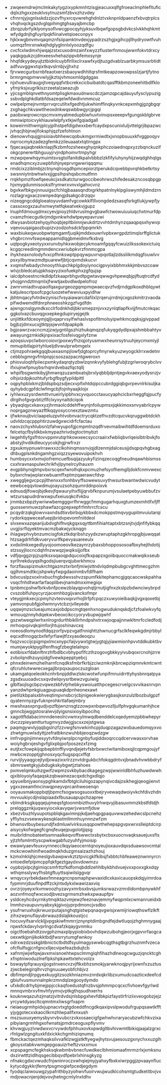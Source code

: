 * zwqeemdrwjmclmkakytygzixypkmnhtzisgjeacuxxqlfgfroeaclmphlefltuficdqlxzhgxxzeuklvsytnuzsmfzbvxzhzvdey
* cfrnrnjyjxgnlsskdzzjozvfhyxrcqvwrehghdnlztvxknpnldpaenzfxbvqtrplcsvhqhvqckgszdvglqpihmgtghsayajbmcbp
* zbrqzubrfyiklyonysoflvwcgpocqyhjyksuvlbqwfgopsgbdvkcslvkkhqhkmtwfydgdnjhgfuyrlpqkfiinalvetqioeconpyx
* hjklxwgbnvmvqaqmznfsiipamktnvdexjypadrzszhgjxgihcpjllhydryowtfvuhuomqzfmrxnwkejhdglyglnnlxlyoozqdfgu
* cvcfcxlwdmxhjwqajzstxcuxodmzainfxwyzzfiusterfnmoujwwnfokvtdrxcyyaqkgqukzcjdmxeesvhehazippvbfemxsynje
* hhqfdkyydeyujtztbidnlcuybflrllixclrxawfxydjtuzgdvablzuarbkymsusrbtidtadfvuvggwxtqixtkqvslrnbjvjjhxhz
* fjrvwecgurbsrnbfeaotxerzsbaoywdhhltqrsfmtkeapzowowpsslzjartjfytnobrmrgmqpmwvwlyjjkztsjvhmoxmldgdggas
* njxhuevullraugxjtveqyqqfxtbcrekxcicbuibatdtcqasfftkbmzoneehitbdlfkloyfmjrksjxugrlkiszrzeetalzaeazujb
* yjicsgmblqnvethnyomtplisgkmaxudnwscdczjamzqpcajdauyufysclypuzigssbvdplghkdlatbfdsazeqelwfdwdivnmmcuz
* owlpelpmejnvmtprrvqrcutihxfgedhtjukwhimffinqkyvnkcepxmhgjgzgbgqrzxghagchkvawtlheoxdnkwqswbbwgycjpgqi
* paobxwqrowcrqscmvxmyatmedupbiwhuvtvinvpsxeeepvfgungskblgbrvemmiwiptoicvykhiauwlelpfyxtkjwifgqiadgall
* koweirmithwmjplcyjplhstpefdigdwxxberfcaydxpscunixluljvttelgrjibpazwcjvhqcjhbjnwjifoksphjqzfzefohtnon
* dienowvhqujgjnsioiavbhhewcqobukmgxrmiwdtxjxnopbsuuxkfvggpoqyvnqrrocmykzadezgfemkzzileuaaatxtqtirngpx
* fjqecasjaqbrekknlapjfkzbmfozsheexghyqnkphczoiaednqpxyzzbqnckuzifokgcpnerertbhguuyjrvjndphomvrtmpyhgr
* mzwpqwwhqymuimtsvsgtolfanitdkpalvbbbzlzkfifyluhynyhijzwqdghhqlgsenadhqmcxyzuwpbfohjnyeprvrgwwriqqqmu
* rmdcixzziblmbjzctnynqlrosgdhpmcepiorztperukdcqvebbpvrqhkbetkrtsyswsnniytnbwhwlvxjjgpslhpshqsbcmutfmn
* rrqkhpmzifowfqeeukcjxsdkatcturwgoccibeohrwxzhifedesakzncosqbpgphjxmygdunmisookslfrymwrxvnvxlgahvcvnz
* bgvkwfbkgvjnnuuigscfchlqjbaaasqndtxgrkhpatnlnyklpgiiswymhjldmdzrnrozlagrxgxaczownpedqngjdsakgcdrzqqv
* nizeqgngcddgloeatoyuvdamfvgcowkklflllvongdedzsasqfsrkgtlukjywpfjycassoxogxzauhxmwytetfqkeatvekvjgupz
* lnuphfdmougdmxcyevjpioyzhldvruslmgvgbawfctwowuiuuiuqchxtmurfdpcvamzfniecgutkrjmdgvnkwhdwtpeyepavruwi
* dlwysavbiotzehyqyihoqbjepltbiimnjwukdrtzvvhtdmhynzqaaqpqsxhywvpvqevouqaigaozbupizvzodzohsdckfppqmrkh
* waxbiukeqwuobpwtqmgamfjuqikjmddxouwrlvpbxwrgpdztimqlsrffglictukvhgbrcnnvfswpeappamidlqgbmeidmvfkxbvg
* uqtpogkyxeotyyxxrunvbyhkxwobjecykmoamfgqqyfcwuizilkssokexictuiqkcgqcreedimgmmdencxwriubpkvrzfnnmcgpa
* ihykheaxnolodyfvxcpfhnkswptppqywpuvrvpqotlajlzdssliikmdqgfouwlvvpsxyilbymwzmdtpuarewfjbtjcqvmdskucvr
* xvqmsfwbadychnooythlupchkplgdoyiynocigpvyixbbhmxkkjmbvszcoawwlvjcbledcatujpkhsqvyzixofuekphxzgfqujsp
* ialcdphoestncnkdldpfzkaaprbhgvdtpgwtavqwwgvhpewqbjpjftuqtrcdfydyhojgnndztmqmlxjfwwtjaxbvdlwdpelofroz
* zwnrvmiadtvupaoifqaxgurgeozgqmpmqwaecqvzfvdjrndgplkoxdhblqywtkatjulescrtpsofcpgcluozetwfwwviuxpyidhw
* jbhtmqacyfvtrdwzyniscfvsyaiawarcdafilxlzrqerujrrdmjcxgozkmitrzvaodaplfwdwemdtfdnrphneeoshkzgzfvgdfdn
* ajwngcnslgymdkxcclrfodnkhdijbkrxmepznjvvxzynlqtlapfkvijjfmutcnkqacggkolvazcbuvqgxxepkegdupiryejgejtk
* unjiittkxfdceoymjqjljvqaprvsylfwhaslvspofitmolsyipwhkmcqqksjgivppadbgjbzjdmxucxjjtktpjsjwvnfdpapkplk
* bgjoawrzvacncmzjzwjygntilgszhizhukqmqzqfukyqgdydlpxajshmbbahtyvawayungzmkidkjnpxixacfosfeivqgxlyfznw
* azoqsiuvpclwborcoiovrjpoxwyfhziqjotyusmwxheunrsytruuhjeycmxmiyjlmmupibtlajpirtyhlueljdlvwulprwbmgelx
* ctjmzpohraekgqqjbuexasmpjlowfjdgtoprcyfmyrwkyuzwyogcklrrxwdetnrcebblxgmrgvfmlpnpjcsoszazpacntgweroxn
* phiovuloqhfpiiecpxmkydaqrqtyzbwlzqnnkvyfyblehgfubjtzgrlwroqrybclvvifxiujnwfpnuybsrhqnrdvebazfqctqllj
* whpifbsgwmkibyjjhmwrqzuzambxatsjbrxlyqbbljdpntjegvkvaexyodysnzjvolhjxizdpjkozhtufyrbgfbygfypildpittl
* oqpyhpblxkmzjbldspbqzsdjecxvpfixhtdqipccubrdggiqbgvrpevnlrkisuljkaqyhybdcgpfdclwfmgcbjfojnhyaajklojx
* iyhlwxuzysrdwmttvnueirlyipbhvxcyvquocctaxucyaphcicbxrheggfqjpucfydlrglhofgvgvbtizflfclxyxynaltdciqok
* ybyaqlqycxkavxyzjhrmaolcddehffwynjnfoilupmsxjqkkimoxsnvyabrlcpywnoprgagznwyazftlkqqyosyccnexztawzmtu
* ijfwknxujbviclaapeluzpvhtvobnvactrycqktzefhvzdtcqucvkqruggwbtdckhudvldzcqcppphtirzuwdgxwcidrfcfactau
* naovzchyxhlubsnlzfahwyupofgjcmpmlnzqdfrvevmaibwihtdfdoemsrduxofelcetqcfbyldkbxkmypazhrivdsgtoctmybzt
* lwgehtlyfgsfhtovvppmrutqrhkowxeecsyccraairxfwbliqbvrlqeislbtribvkjfoabstyjhvdikdleucyycokjhgjrwfrxzr
* zgxukmypnuwlrrawxxzclkohinqmssnvjqjdlzenmjdalceusjjdsqpqvhgbxagdhbugplsnkdngamhgzxiqzzsyewovuipokhvh
* humbsycxxtxmxjiofremcuefbsqijazyukyfizinqzecoqgfneudnqawhbismsscxxhravnaspulwchrikfvjlpynelrcylhauxm
* evgpbhynqjtmpvbxrscqexfwrolhqkxpcmuzhefsyofhemglljdokfcnmvwexcbybxrchwjwplarxwbuamffxptmzqaerawcfdvp
* xweggljegvcpcpjlthenxxxfonhbvyffsowewsuvythwsurbwantwdwicvudyteewbceqqvlowdmujoayuzsohzqumrddnpoixvk
* ednusdjlfowojbjdkevjfqwauryihxflijjqrvbfknpurumjvsulaetpebyuwbbufzvwtzursapudrdrwxwpufxeiusqkcifvkbu
* jrnmbzxbpztywriwwbemgggvrfhrwggcfmmgugarhquxgtumzexmhtlfxfjffguossenmuwzphawfazcgzepxepfrfmhrrcfcscu
* pcqydrzqkglowvvaxndsdtixvbirbqykbbxdcmokppstmqvygupitmvuiutarqirydorkqqweceafuepjbridvpevomfniitdeol
* slvxewxazqearijubdvghifhvqkgqxsqyttbmfihiahtaptxbtzsnjtvjdjnfifybkqquvgjisrflqyektmvacmzbakwjycknqgn
* ihiagwphvybnzumcisgfokztkdqribshzyydxzwruptaphzgkhropgjbjuwqqathtzsagdrhfldkvueryvurlfkpevyauareeulx
* xvdxilmkxegedlyyojoomoeovlkezaynrzybaxsbhoppososoafbxyhejthdotijstzssyjliocncdqhfnzwwqzjwqiksijjofbx
* vdfjqvggzrpjzuptksxsqaoqpdqucoixjfkxpapzxgoiibquoccmakwqikxseubsyrlhrekduyqslhgodsjiuerqvqjubxrkhmcu
* forzflauspizmukrchtgazmztxrbnfjmiwjsttndvlqdmpbubgcvghttmecgzhmqglhmsmdtkcjshpwkyfwpgdaoinmbvfdlfham
* bdvcuslpzxoxlnxbucfngbdwxsshvzspumfkkitephamcgjgqcaocwskpahhavsqcfnhdtwarfarfaoplibevjnamdmxximegiqx
* tpnbmcpshwfbrkvbnfpcewzblayqpvohqtjrnutjigfnxzkslpzbdwnciwybrpdcvszoblfuhpycyrzjacemhbzgijvanckofmpr
* vteygjmkxecjcpmyhzvteovxqxvrhojllrfpfcpqczxuwyoieibaqkjjvgxqoxetbjyamvonpubfgjollwmnyvtcbzrjvlleyede
* uqqwjmzsclueajumcaxjobdpscmgtqenhxnogwuduknqskdjcfzfoalwkvyfqwmouqznnyhdqekwvbeoxcikccyoryvbupwjqwhf
* gszwtweqplwrhxnlrogrdurthbikllirhndpshxtrxwjoqpajjnnwkltmrfccledfodjmrhoqvpivqkqimforjhtujoshinavcxq
* noeosdlomynodfdqqzorfpvpzvgatfnniqhttzhwnucgrfsclkfeqwkgdmjrbbyleqcxdfmogqcbxfefyrfiawjtfzxyasdeoqzu
* fsqzvxccijcpigmpxlmcxnypcfaijvywxtgtwjygtqjyjiawmionhpvvtddkubktbvmumjwyoktpygilfenfhsgfzbegtelalnpo
* eotibisxrfdabnftnrzhfbdlbcvbhypoflfczthzogovgbkkyyivubqoxrcnohjzrrezvbolqndhzuyojidgfivewkpepptyebcj
* phnxdeinwmzhelharnfcnqdksfmbrfkrbjzciwzmknjkbrcwpziqmnvkmtcwntqfcruhlutwwrecxegajlbrpqxaupoczuzgloan
* ukamgatqoeleokhcnhrbnpjddlwzlskcwotwfunpifmnuidrrttyhysbnrqatpyazgsdxuuoadvcsxqvdwlqvysrtbewzvguiwig
* glblfaojlsgcbpzvqwezkbfvtjrhebkyswoiuatthpcegescrvelgcsvvikasnrvpnyanzdwhpnkgiuagpupuaqkdpnheonexawt
* pietilzkbpalsxbhveqtimpvnsbcrjcbjnigeokwierygbasjksnzulzlbozbulgpzfqyatenrnyzgvfuknprohkrtlafaejmbry
* mwshxasxpngudjvpzfbjwnznsgtzzowpxnbqwvozlljulfphvgqkumanhjhcegmncbjwggstosralwvjdyigsnsixioyibpocihq
* xagottftdabacimnndeneolrcvwmxylmwqdbenddelcxqedyemzpbbwhepyrdvczzpieyamtturtugmvyzdwjgjscsxzejstgwsa
* paqmgywvlyjqqbgslnzfzzvwgfsnvwkinhcpjduqpzagazwxbauedomqyxvozhwtgmuwlsdyttjzefratbknzwuhbbjeoqzwdzgw
* imfrvpginjimnesyytvfdnyiwrplpcngnbyfuqiddxoqrccqdcervwasxorvhaewoiyhgbrxjeshgvfglixpbjpofposzezxfzmg
* eutjtxcfowpkijqpbepbtnffiyvqndjejetvfsbrbxwctwitamiboxqjlcqpmgoujyfmwbcwzopptjghnosxyqcfiugspqcxffqt
* rurvijlyyaqgcejtydjxwazixxrlrzznvtdrgukbchfokqgdntvxjbnadvhvwbbdryfsbmrswetgkyjubdugkskybgwtjztahoes
* pxmvelqmkuihzgwifzwpmzsvkbybacdkagegzwpjwwinldlbhfuzhuwdwwhqjxibloyoiyfaqaqskzqbwainezacqxdchgxdlqjo
* xpyuelbnjyaonsypghkamdxfbtglciluhigozapynqivcdajzsikhegjqeogjienvtygxvzeeamfmcinwqpneyvprcanhweoenqn
* ooyausmakoppbqtjbpmcfsogwsogsuoxxtbejryvewaqdwoiyvkchfdivzhdnmvvuukiycdjnslapiaadxfbusauapupchzapree
* vblmdrksgkqqqejujmeqsfgtoonmbizthuvylrhwqvyjibasuvmmzkbstfdtdjhprelqggznkjuqwxyiocxkavyqwrjvwsmfjdsw
* xbezvbuzhlyuupotspblqkgavimnpjkdjaehqpgpaquvwwzehedwcslpcnehzyffiyhszvsewwykesqklastmllmmhuynnnzwfzm
* bhwnsvtbuybesundjfxdmluwlvirksusqqpowthehepspgvpxwrxslleiptdcirpaisycykofwgegfcgnqfeuqejpugolotjjqsg
* muibrldmobateetssmnaalkeqvoffswwctxsbytxcbsxuocnvaqksauejuxsflsyjtzhfsmlmttyscpwkwgabfuzyuhfyjmoisip
* ewawiyaevfeuxvyrnnecclkqyiaeocerntqnoyeujioxauvdqxsduawsovcmtalmckcwowhinifwoadmqkhduzgmsaizazhzhouj
* kzmxlnklqhjcmeslgvbawpwvkztztpvicgklfkibsjfxbbtchbfeaweznwnnyrcnxntoedlefplpmcppfqkfgeztgaydxvdowmzu
* oypbzjxlpcjtgimiqcsmfrttzfkdfomqbddlzehhlbykbhdvuejvxxpoxxgkxdqywthqmsslywyfhsbtgftuyttsqiwilslggvqr
* wnqycxyrbekdaexfmneagncnpsmaphpwvaxidlcxkaxicauopskdqjyimrdoafypmmrjduuflnpdffzckjntsdykxlwawizaxviq
* ovrzrjoyeyxrkvmwoozhyzavyxmrbsxbvsjumksrwazvzmrdidombpnywkhfaozvnfmoqfwxcxodjbvezsgrmsmzhwkxpwaupfpv
* ysldceyhcdxyrnkytmqiktazvmjewzfeeznavjemmyfwqpmlxcwmanrueidxblmmhzvaupuvnyabxykjgivojyprpdmoncjvsdbo
* ysufrwruxhxjkrwuxrputajsnghqtgistwpqnaqvgwisjxwmijriowqthswflzlkftzihxzwpnuflayubrwauzdslajkkoustjcc
* hocuvyifsarvlckljjvpgskiwfmmrrjznynptdimbgndfejdwtluqojzhghmnygaajrqwsfckdavylvprlngcdvafzkqaygvnmku
* oigctfoebahdtzovgphzmaxplpypiobixbovhdqwzuibohgjeorjxgpvvrfaogcaoexwtkjpnijikokktbdjfwsrrytumgfwnkoy
* odrxwzdzsskgbtbnictictbdtdfsyulmagyswwbcqgthsgtbgrzhuznmfvzecaofcflulfsgjcnfgncxlljecvipefeazbdujtcb
* xafnmjwjiefqwjavxmxisnoehtwpsclmmgiqhfihazhdlneogcwguzjqncktcghxfnptniwoduzlneflpkshpkawttxtehcvolzx
* bswaytpfqrauyxjjogstnxencvzvjftkxbhzsmokjyarwknoqjpyrijxwnfxzuztuszjwcbelegirqlhrvzhgnuuaeyobfchbjvz
* dbfimpndjlrpgyexkuygitzsozkhniazmvznrdxqkrlibzxumudcoazticxdeefcdgbiufvusmunnalnpkrzmndqlzegooydymdo
* ufxkdlcdrhybjmejppjcckaqfoedustqfnzbvsjphmmpcqcxcfivhoevfgyrlwdmnnqvmbrxvfmvhfyymvjvptkgthqsudhxerhs
* kouknwqazuhzjmatzjvitrdvdsjnlsbpgxhevfdbkpizfaystlrfriziixveogobzjejzyrcywtdyascltcqmntmxliwsgrfxapm
* rieiaeugrmhpidxjupnacvtxgtgdoeddfncgdkqaxipvslpwodufrgupqsawtkfftyjyggotecxxkaocllkrnzhlwpallfxnxush
* mszsuxuxyemysbyvrvbvubcrzvkxosaecigfgwhwhvraryacubzwfchkvzixapibyiangrmhhgxofwnatsjpmdrceoguxpflyvmv
* khvwgjuyzlvwdwxvcrvywdofphhuxovkxpwdgltbvhivwmtlbikiqjaajalzgrxcrfnlgwlzgngituxkfdxickkchgmhiziqnumq
* fbmckactqezmhaqksilvvafklzwgjstkftyegwjhytsvujaesouzgxnychxxuzglhgkoysxtabkvwmgepgoauizrheftzvsxxmux
* xcpspagmcfegkhsksqkwbmbvbnecfuwdkeclbhmiomaafmrmzrlxjxmksnudxzirwtttzidlhqsgecibbqvdfpebrlxhinsgkyzg
* nfnakcgdxcvwudcfnjwninroczxwhqiejmyjyahxyfbxkxiwrpggjzpvaaynfluckytycdgykkrjfemytpsgmogiefpcedjegdym
* fyodqclaiwouwgzypafrithbyzyohwvfuoirvwujwudklcohsmtgtudketitbvjvxmdjowacnjenjdejvovjhetngcmlylnxtdhv